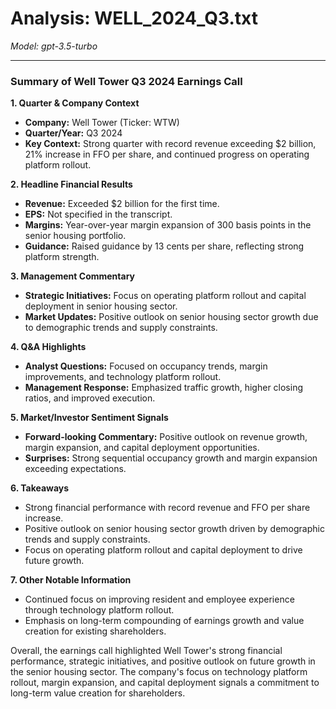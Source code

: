# Analysis: WELL_2024_Q3.txt

*Model: gpt-3.5-turbo*

---

### Summary of Well Tower Q3 2024 Earnings Call

**1. Quarter & Company Context**
- **Company:** Well Tower (Ticker: WTW)
- **Quarter/Year:** Q3 2024
- **Key Context:** Strong quarter with record revenue exceeding $2 billion, 21% increase in FFO per share, and continued progress on operating platform rollout.

**2. Headline Financial Results**
- **Revenue:** Exceeded $2 billion for the first time.
- **EPS:** Not specified in the transcript.
- **Margins:** Year-over-year margin expansion of 300 basis points in the senior housing portfolio.
- **Guidance:** Raised guidance by 13 cents per share, reflecting strong platform strength.

**3. Management Commentary**
- **Strategic Initiatives:** Focus on operating platform rollout and capital deployment in senior housing sector.
- **Market Updates:** Positive outlook on senior housing sector growth due to demographic trends and supply constraints.

**4. Q&A Highlights**
- **Analyst Questions:** Focused on occupancy trends, margin improvements, and technology platform rollout.
- **Management Response:** Emphasized traffic growth, higher closing ratios, and improved execution.

**5. Market/Investor Sentiment Signals**
- **Forward-looking Commentary:** Positive outlook on revenue growth, margin expansion, and capital deployment opportunities.
- **Surprises:** Strong sequential occupancy growth and margin expansion exceeding expectations.

**6. Takeaways**
- Strong financial performance with record revenue and FFO per share increase.
- Positive outlook on senior housing sector growth driven by demographic trends and supply constraints.
- Focus on operating platform rollout and capital deployment to drive future growth.

**7. Other Notable Information**
- Continued focus on improving resident and employee experience through technology platform rollout.
- Emphasis on long-term compounding of earnings growth and value creation for existing shareholders.

Overall, the earnings call highlighted Well Tower's strong financial performance, strategic initiatives, and positive outlook on future growth in the senior housing sector. The company's focus on technology platform rollout, margin expansion, and capital deployment signals a commitment to long-term value creation for shareholders.